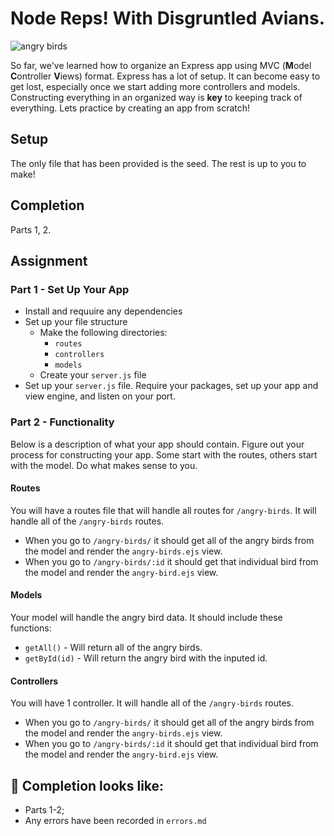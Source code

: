 # Node Reps! With Disgruntled Avians.

![angry birds](https://media.giphy.com/media/fKACOQcJ6LnTa/giphy.gif)

So far, we've learned how to organize an Express app using MVC (**M**odel **C**ontroller **V**iews) format. Express has a lot of setup. It can become easy to get lost, especially once we start adding more controllers and models. Constructing everything in an organized way is **key** to keeping track of everything. Lets practice by creating an app from scratch!

## Setup

The only file that has been provided is the seed. The rest is up to you to make!

## Completion

Parts 1, 2.

## Assignment

### Part 1 - Set Up Your App

- Install and requuire any dependencies 
- Set up your file structure
    - Make the following directories:
        - `routes`
        - `controllers`
        - `models`
    - Create your `server.js` file
- Set up your `server.js` file. Require your packages, set up your app and view engine, and listen on your port. 

### Part 2 - Functionality

Below is a description of what your app should contain.  Figure out your process for constructing your app. Some start with the routes, others start with the model. Do what makes sense to you.

#### Routes

You will have a routes file that will handle all routes for `/angry-birds`. It will handle all of the `/angry-birds` routes.
- When you go to `/angry-birds/` it should get all of the angry birds from the model and render the `angry-birds.ejs` view.
- When you go to `/angry-birds/:id` it should get that individual bird from the model and render the `angry-bird.ejs` view.

#### Models

Your model will handle the angry bird data. It should include these functions:
- `getAll()` - Will return all of the angry birds.
- `getById(id)` - Will return the angry bird with the inputed id.

#### Controllers

You will have 1 controller. It will handle all of the `/angry-birds` routes.
- When you go to `/angry-birds/` it should get all of the angry birds from the model and render the `angry-birds.ejs` view.
- When you go to `/angry-birds/:id` it should get that individual bird from the model and render the `angry-bird.ejs` view.


## 🚀 Completion looks like:

- Parts 1-2;
- Any errors have been recorded in `errors.md`

